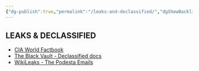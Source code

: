 ```yaml
---
{"dg-publish":true,"permalink":"/leaks-and-declassified/","dgShowBacklinks":true,"dgShowLocalGraph":true}
---
```



## LEAKS & DECLASSIFIED
- [CIA World Factbook](https://www.cia.gov/library/publications/the-world-factbook)
- [The Black Vault - Declassified docs](https://www.theblackvault.com/documentarchive)
- [WikiLeaks - The Podesta Emails](https://wikileaks.org/podesta-emails)